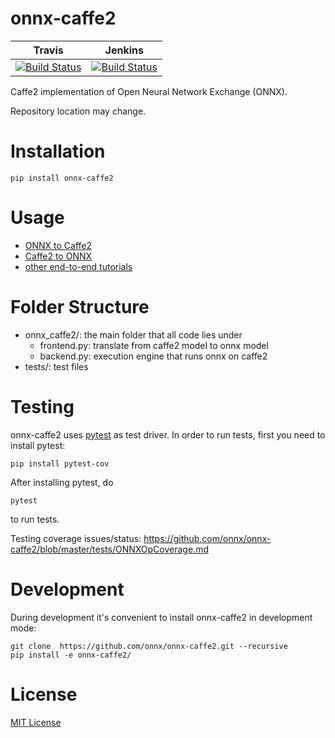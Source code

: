 onnx-caffe2
========
| Travis | Jenkins |
|--------|---------|
| [![Build Status](https://travis-ci.org/onnx/onnx-caffe2.svg?branch=master)](https://travis-ci.org/onnx/onnx-caffe2) | [![Build Status](https://ci.pytorch.org/jenkins/buildStatus/icon?job=onnx-caffe2-master)](https://ci.pytorch.org/jenkins/job/onnx-caffe2-master/) |

Caffe2 implementation of Open Neural Network Exchange (ONNX).

Repository location may change.

# Installation

```
pip install onnx-caffe2
```

# Usage

* [ONNX to Caffe2](https://github.com/onnx/tutorials/blob/master/tutorials/OnnxCaffe2Import.ipynb)
* [Caffe2 to ONNX](https://github.com/onnx/tutorials/blob/master/tutorials/Caffe2OnnxExport.ipynb)
* [other end-to-end tutorials](https://github.com/onnx/tutorials)

# Folder Structure

- onnx_caffe2/: the main folder that all code lies under
  - frontend.py: translate from caffe2 model to onnx model
  - backend.py: execution engine that runs onnx on caffe2
- tests/: test files

# Testing

onnx-caffe2 uses [pytest](https://docs.pytest.org) as test driver. In order to run tests, first you need to install pytest:


```
pip install pytest-cov
```

After installing pytest, do

```
pytest
```

to run tests.

Testing coverage issues/status: https://github.com/onnx/onnx-caffe2/blob/master/tests/ONNXOpCoverage.md

# Development

During development it's convenient to install onnx-caffe2 in development mode:

```
git clone  https://github.com/onnx/onnx-caffe2.git --recursive
pip install -e onnx-caffe2/
```

# License

[MIT License](LICENSE)

